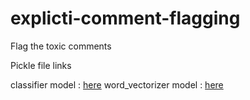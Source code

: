 # explicti-comment-flagging
Flag the toxic comments 

Pickle file links

classifier model : <a href = 's3://vivek-singh-models/classifier_model.pickle'>here</a>
word_vectorizer model : <a href = 's3://vivek-singh-models/word_vectorizer.pickle'>here</a>
